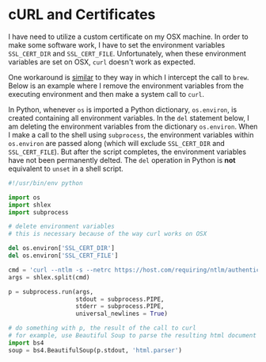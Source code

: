 # cURL and Certificates
I have need to utilize a custom certificate on my OSX machine.  In order to make some software work, I have to set the environment variables `SSL_CERT_DIR` and `SSL_CERT_FILE`.  Unfortunately, when these environment variables are set on OSX, `curl` doesn't work as expected.

One workaround is [similar](homebrew-conda-certs.md#homebrew) to they way in which I intercept the call to `brew`.  Below is an example where I remove the environment variables from the executing environment and then make a system call to `curl`.

In Python, whenever `os` is imported a Python dictionary, `os.environ`, is created containing all environment variables.  In the `del` statement below, I am deleting the environment variables from the dictionary `os.environ`.  When I make a call to the shell using `subprocess`, the environment variables within `os.environ` are passed along (which will exclude `SSL_CERT_DIR` and `SSL_CERT_FILE`).  But after the script completes, the environment variables have not been permanently delted.  The `del` operation in Python is **not** equivalent to `unset` in a shell script.

```python
#!/usr/bin/env python

import os
import shlex
import subprocess

# delete environment variables
# this is necessary because of the way curl works on OSX

del os.environ['SSL_CERT_DIR']
del os.environ['SSL_CERT_FILE']

cmd = 'curl --ntlm -s --netrc https://host.com/requiring/ntlm/authentication/default.aspx'
args = shlex.split(cmd)

p = subprocess.run(args,
                   stdout = subprocess.PIPE,
                   stderr = subprocess.PIPE,
                   universal_newlines = True)

# do something with p, the result of the call to curl
# for example, use Beautiful Soup to parse the resulting html document
import bs4
soup = bs4.BeautifulSoup(p.stdout, 'html.parser')
```
